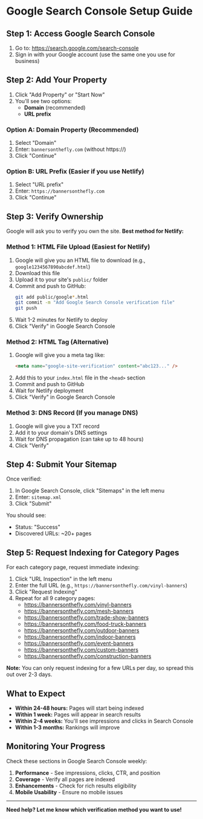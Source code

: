 # Google Search Console Setup Guide

## Step 1: Access Google Search Console

1. Go to: https://search.google.com/search-console
2. Sign in with your Google account (use the same one you use for business)

## Step 2: Add Your Property

1. Click "Add Property" or "Start Now"
2. You'll see two options:
   - **Domain** (recommended)
   - **URL prefix**

### Option A: Domain Property (Recommended)
1. Select "Domain"
2. Enter: `bannersonthefly.com` (without https://)
3. Click "Continue"

### Option B: URL Prefix (Easier if you use Netlify)
1. Select "URL prefix"
2. Enter: `https://bannersonthefly.com`
3. Click "Continue"

## Step 3: Verify Ownership

Google will ask you to verify you own the site. **Best method for Netlify:**

### Method 1: HTML File Upload (Easiest for Netlify)
1. Google will give you an HTML file to download (e.g., `google1234567890abcdef.html`)
2. Download this file
3. Upload it to your site's `public/` folder
4. Commit and push to GitHub:
   ```bash
   git add public/google*.html
   git commit -m "Add Google Search Console verification file"
   git push
   ```
5. Wait 1-2 minutes for Netlify to deploy
6. Click "Verify" in Google Search Console

### Method 2: HTML Tag (Alternative)
1. Google will give you a meta tag like:
   ```html
   <meta name="google-site-verification" content="abc123..." />
   ```
2. Add this to your `index.html` file in the `<head>` section
3. Commit and push to GitHub
4. Wait for Netlify deployment
5. Click "Verify" in Google Search Console

### Method 3: DNS Record (If you manage DNS)
1. Google will give you a TXT record
2. Add it to your domain's DNS settings
3. Wait for DNS propagation (can take up to 48 hours)
4. Click "Verify"

## Step 4: Submit Your Sitemap

Once verified:

1. In Google Search Console, click "Sitemaps" in the left menu
2. Enter: `sitemap.xml`
3. Click "Submit"

You should see:
- Status: "Success"
- Discovered URLs: ~20+ pages

## Step 5: Request Indexing for Category Pages

For each category page, request immediate indexing:

1. Click "URL Inspection" in the left menu
2. Enter the full URL (e.g., `https://bannersonthefly.com/vinyl-banners`)
3. Click "Request Indexing"
4. Repeat for all 9 category pages:
   - https://bannersonthefly.com/vinyl-banners
   - https://bannersonthefly.com/mesh-banners
   - https://bannersonthefly.com/trade-show-banners
   - https://bannersonthefly.com/food-truck-banners
   - https://bannersonthefly.com/outdoor-banners
   - https://bannersonthefly.com/indoor-banners
   - https://bannersonthefly.com/event-banners
   - https://bannersonthefly.com/custom-banners
   - https://bannersonthefly.com/construction-banners

**Note:** You can only request indexing for a few URLs per day, so spread this out over 2-3 days.

## What to Expect

- **Within 24-48 hours:** Pages will start being indexed
- **Within 1 week:** Pages will appear in search results
- **Within 2-4 weeks:** You'll see impressions and clicks in Search Console
- **Within 1-3 months:** Rankings will improve

## Monitoring Your Progress

Check these sections in Google Search Console weekly:

1. **Performance** - See impressions, clicks, CTR, and position
2. **Coverage** - Verify all pages are indexed
3. **Enhancements** - Check for rich results eligibility
4. **Mobile Usability** - Ensure no mobile issues

---

**Need help? Let me know which verification method you want to use!**
